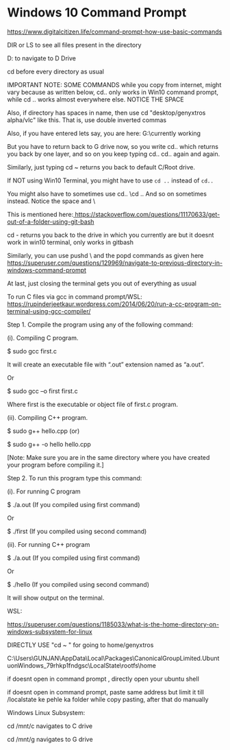 # **Windows 10 Command Prompt** 
<https://www.digitalcitizen.life/command-prompt-how-use-basic-commands> 



DIR or LS to see all files present in the directory 



D: to navigate to D Drive 



cd before every directory as usual 



IMPORTANT NOTE: SOME COMMANDS while you copy from internet, might vary because as written below, cd.. only works in Win10 command prompt, while cd .. works almost everywhere else. NOTICE THE SPACE 



Also, if directory has spaces in name, then use cd "desktop/genyxtros alpha/vlc"  like this. That is, use double inverted commas 



Also, if you have entered lets say, you are here:  G:\currently working   

But you have to return back to G drive now, so you write cd..  which returns you back by one layer, and so on you keep typing cd.. cd.. again and again. 

Similarly, just typing cd ~ returns you back to default C/Root drive.  

If NOT using Win10 Terminal, you might have to use `cd ..`  instead of `cd..` 

You might also have to sometimes use cd.. \cd .. And so on sometimes instead. Notice the space and \ 

This is mentioned here:[ ](https://stackoverflow.com/questions/11170633/get-out-of-a-folder-using-git-bash)<https://stackoverflow.com/questions/11170633/get-out-of-a-folder-using-git-bash> 



cd - returns you back to the drive in which you currently are but it doesnt work in win10 terminal, only works in gitbash 

Similarly, you can use pushd \ and the popd commands as given here[ ](https://superuser.com/questions/129969/navigate-to-previous-directory-in-windows-command-prompt)<https://superuser.com/questions/129969/navigate-to-previous-directory-in-windows-command-prompt> 



At last, just closing the terminal gets you out of everything as usual 





To run C files via gcc in command prompt/WSL:[ ](https://rupinderjeetkaur.wordpress.com/2014/06/20/run-a-cc-program-on-terminal-using-gcc-compiler/)<https://rupinderjeetkaur.wordpress.com/2014/06/20/run-a-cc-program-on-terminal-using-gcc-compiler/> 

Step 1. Compile the program using any of the following command: 

(i). Compiling C program. 

$ sudo gcc first.c 

It will create an executable file with “.out” extension named as “a.out”. 

Or 

$ sudo gcc –o first first.c 

Where first is the executable or object file of first.c program. 

(ii). Compiling C++ program. 

$ sudo g++ hello.cpp (or) 

$ sudo g++ -o hello hello.cpp 

[Note: Make sure you are in the same directory where you have created your program before compiling it.] 

Step 2. To run this program type this command: 

(i). For running C program 

$ ./a.out (If you compiled using first command) 

Or 

$ ./first (If you compiled using second command) 

(ii). For running C++ program 

$ ./a.out (If you compiled using first command) 

Or 

$ ./hello (If you compiled using second command) 

It will show output on the terminal. 





WSL: 

<https://superuser.com/questions/1185033/what-is-the-home-directory-on-windows-subsystem-for-linux>



DIRECTLY USE "cd ~ " for going to home/genyxtros 



C:\Users\GUNJAN\AppData\Local\Packages\CanonicalGroupLimited.UbuntuonWindows\_79rhkp1fndgsc\LocalState\rootfs\home 



if doesnt open in command prompt , directly open your ubuntu shell 



if doesnt open in command prompt, paste same address but limit it till /localstate ke pehle ka folder while copy pasting, after that do manually 







Windows Linux Subsystem: 

cd /mnt/c navigates to C drive 

cd /mnt/g navigates to G drive 

